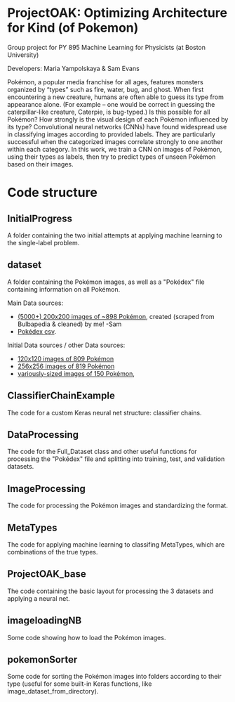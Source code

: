 # ProjectOAK: Optimizing Architecture for Kind (of Pokemon)
Group project for PY 895 Machine Learning for Physicists (at Boston University)

Developers: Maria Yampolskaya & Sam Evans

Pokémon, a popular media franchise for all ages, features monsters organized by “types” such as fire, water, bug, and ghost. When first encountering a new creature, humans are often able to guess its type from appearance alone. (For example – one would be correct in guessing the caterpillar-like creature, Caterpie, is bug-typed.) Is this possible for all Pokémon? How strongly is the visual design of each Pokémon influenced by its type? Convolutional neural networks (CNNs) have found widespread use in classifying images according to provided labels. They are particularly successful when the categorized images correlate strongly to one another within each category. In this work, we train a CNN on images of Pokémon, using their types as labels, then try to predict types of unseen Pokémon based on their images.

# Code structure

## InitialProgress
A folder containing the two initial attempts at applying machine learning to the single-label problem.
## dataset
A folder containing the Pokémon images, as well as a "Pokédex" file containing information on all Pokémon. 

Main Data sources:
 - [(5000+) 200x200 images of ~898 Pokémon](https://www.kaggle.com/sevans7/pokemon-images-scraped-from-bulbapedia), created (scraped from Bulbapedia & cleaned) by me! -Sam
 - [Pokédex csv](https://www.kaggle.com/takamasakato/pokemon-all-status-data). 
 
Initial Data sources / other Data sources:
 - [120x120 images of 809 Pokémon](https://www.kaggle.com/vishalsubbiah/pokemon-images-and-types)
 - [256x256 images of 819 Pokémon](https://www.kaggle.com/kvpratama/pokemon-images-dataset)
 - [variously-sized images of 150 Pokémon](https://www.kaggle.com/thedagger/pokemon-generation-one), 
## ClassifierChainExample
The code for a custom Keras neural net structure: classifier chains.
## DataProcessing
The code for the Full_Dataset class and other useful functions for processing the "Pokédex" file and splitting into training, test, and validation datasets.
## ImageProcessing
The code for processing the Pokémon images and standardizing the format.
## MetaTypes
The code for applying machine learning to classifing MetaTypes, which are combinations of the true types.
## ProjectOAK_base
The code containing the basic layout for processing the 3 datasets and applying a neural net.
## imageloadingNB
Some code showing how to load the Pokémon images.
## pokemonSorter
Some code for sorting the Pokémon images into folders according to their type (useful for some built-in Keras functions, like image_dataset_from_directory).
